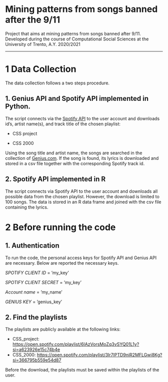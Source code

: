 # Mining patterns from songs banned after the 9/11
Project that aims at mining patterns from songs banned after 9/11. 
Developed during the course of Computational Social Sciences at the University of Trento, A.Y. 2020/2021

---
# 1 Data Collection
The data collection follows a two steps procedure.

## 1. Genius API and Spotify API implemented in Python.
The script connects via the [Spotify API](https://developer.spotify.com/documentation/web-api/) to the user account and downloads id’s,
artist name(s), and track title of the chosen playlist:

- CSS project

- CSS 2000

Using the song title and artist name, the songs are searched in the collection
of [Genius.com](https://genius.com/). If the song is found, its lyrics is downloaded and stored in a csv
file together with the corresponding Spotify track id.

## 2. Spotify API implemented in R
The script connects via Spotify API to the user account and downloads all
possible data from the chosen playlist. However, the download is limited to
100 songs. The data is stored in an R data frame and joined with the csv file
containing the lyrics.

# 2 Before running the code
## 1. Authentication
To run the code, the personal access keys for Spotify API and Genius API are
necessary. Below are reported the necessary keys.

*SPOTIFY CLIENT ID* = ’my_key’

*SPOTIFY CLIENT SECRET* = ’my_key’

*Account name* = ’my_name’

*GENIUS KEY* = ’genius_key’

## 2. Find the playlists
The playlists are publicly available at the following links:

- CSS_project: https://open.spotify.com/playlist/6lAzVorsMoZq3vSYQ01L1y?si=a623926e15c74b4e
- CSS_2000: https://open.spotify.com/playlist/3Ir7lPTD9niR2MFLGwi8Kg?si=366795b559e54d87

Before the download, the playlists must be saved within the playlists of the user.
